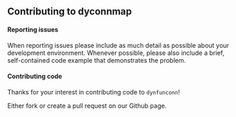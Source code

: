 ## Contributing to dyconnmap

#### Reporting issues

When reporting issues please include as much detail as possible about your
development environment. Whenever possible, please also include a brief,
self-contained code example that demonstrates the problem.

#### Contributing code

Thanks for your interest in contributing code to `dynfunconn`!

Either fork or create a pull request on our Github page.

